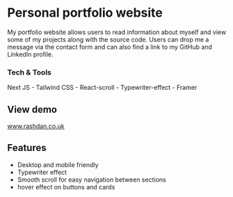 
# Personal portfolio website
My portfolio website allows users to read information about myself and view some of my projects along with the source code. Users can drop me a message via the contact form and can also find a link to my GitHub and LinkedIn profile.

### Tech & Tools
Next JS - Tailwind CSS - React-scroll - Typewriter-effect - Framer

## View demo

www.rashdan.co.uk

## Features

- Desktop and mobile friendly
- Typewriter effect
- Smooth scroll for easy navigation between sections
- hover effect on buttons and cards



